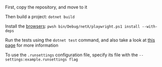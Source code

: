 First, copy the repository, and move to it
<p></p>
Then build a project: <code>dotnet build</code> 
<p></p>
Install the <a href="https://playwright.dev/dotnet/docs/browsers">browsers</a>: <code>pwsh bin/Debug/netX/playwright.ps1 install --with-deps</code>
<p></p>
Run the tests using the <code>dotnet test</code> command, and also take a look at <a href="https://playwright.dev/dotnet/docs/running-tests">this page</a> for more information 
<p></p>
To use the <code>.runsettings</code> configuration file, specify its file with the <code>--settings:example.runsettings flag</code>